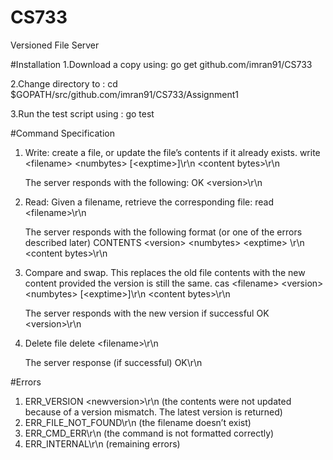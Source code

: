 # CS733
Versioned File Server

#Installation
1.Download a copy using:	go get github.com/imran91/CS733

2.Change directory to : cd $GOPATH/src/github.com/imran91/CS733/Assignment1

3.Run the test script using : go test

#Command Specification
1.	Write: create a file, or update the file’s contents if it already exists.
	write &lt;filename&gt; &lt;numbytes&gt; [&lt;exptime&gt;]\r\n
    &lt;content bytes&gt;\r\n

	The server responds with the following:	
	OK &lt;version&gt;\r\n

2.	Read: Given a filename, retrieve the corresponding file:
    read &lt;filename&gt;\r\n
	
	The server responds with the following format (or one of the errors described later)
	CONTENTS &lt;version&gt; &lt;numbytes&gt; &lt;exptime&gt; \r\n
	&lt;content bytes&gt;\r\n

3.	Compare and swap. This replaces the old file contents with the new content
	provided the version is still the same.
	cas &lt;filename&gt; &lt;version&gt; &lt;numbytes&gt; [&lt;exptime&gt;]\r\n
	&lt;content bytes&gt;\r\n
	
	The server responds with the new version if successful 
	OK &lt;version&gt;\r\n

4.	Delete file
	delete &lt;filename&gt;\r\n
	
	The server response (if successful)
	OK\r\n

#Errors

1.	ERR_VERSION &lt;newversion&gt;\r\n (the contents were not updated because of a version mismatch. The latest version is returned)
2.	ERR_FILE_NOT_FOUND\r\n (the filename doesn’t exist)
3.	ERR_CMD_ERR\r\n (the command is not formatted correctly)
4.	ERR_INTERNAL\r\n (remaining errors)

